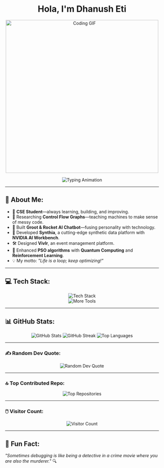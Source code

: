 <h1 align="center">Hola, I'm Dhanush Eti</h1>

<p align="center">
  <img src="https://media.giphy.com/media/i4MAH84pqe2m2aVojc/giphy.gif" alt="Coding GIF" width="500px" />
</p>

<p align="center">
  <img src="https://readme-typing-svg.herokuapp.com?font=Fira+Code&size=22&duration=3000&pause=500&color=00FF00&center=true&vCenter=true&width=600&lines=Hi,+I+am+Dhanush+Eti!;CSE+Student+%40+NIT+Warangal;AI+and+FinTech+Enthusiast;Debugging+Life+One+Bug+at+a+Time;Always+Optimizing!+🚀" alt="Typing Animation" />
</p>

---

## 💫 About Me:
- 🌟 **CSE Student**—always learning, building, and improving.  
- 🧠 Researching **Control Flow Graphs**—teaching machines to make sense of messy code.  
- 🤖 Built **Groot & Rocket AI Chatbot**—fusing personality with technology.  
- 🚀 Developed **Synthia**, a cutting-edge synthetic data platform with **NVIDIA AI Workbench**.  
- 🛠️ Designed **Vivlr**, an event management platform.  
- 🎲 Enhanced **PSO algorithms** with **Quantum Computing** and **Reinforcement Learning**.  
- 💡 My motto: *"Life is a loop; keep optimizing!"*  

---

## 💻 Tech Stack:
<p align="center">
  <img src="https://skillicons.dev/icons?i=cpp,python,java,js,html,css,react,nextjs,docker,mysql,mongodb,gcp,vercel,tailwind,git" alt="Tech Stack" /><br/>
  <img src="https://skillicons.dev/icons?i=tensorflow,scikitlearn,numpy,pandas,solidity,flask,heroku,bootstrap,postman" alt="More Tools" />
</p>

---

## 📊 GitHub Stats:
<p align="center">
  <img src="https://github-readme-stats.vercel.app/api?username=dhanush04-eti&theme=tokyonight&hide_border=true&show_icons=true&include_all_commits=true" alt="GitHub Stats" />
  <img src="https://github-readme-streak-stats.herokuapp.com/?user=dhanush04-eti&theme=tokyonight&hide_border=true" alt="GitHub Streak" />
  <img src="https://github-readme-stats.vercel.app/api/top-langs/?username=dhanush04-eti&theme=tokyonight&layout=compact&hide_border=true" alt="Top Languages" />
</p>

---

### ✍️ Random Dev Quote:
<p align="center">
  <img src="https://quotes-github-readme.vercel.app/api?type=horizontal&theme=tokyonight" alt="Random Dev Quote" />
</p>

---

### 🔝 Top Contributed Repo:
<p align="center">
  <img src="https://github-contributor-stats.vercel.app/api?username=dhanush04-eti&limit=5&theme=tokyonight&combine_all_yearly_contributions=true" alt="Top Repositories" />
</p>

---

### 🖱️ Visitor Count:
<p align="center">
  <img src="https://visitcount.itsvg.in/api?id=dhanush04-eti&label=Profile%20Views&color=1&icon=2&pretty=true" alt="Visitor Count" />
</p>

---

## 🎯 Fun Fact:
*"Sometimes debugging is like being a detective in a crime movie where you are also the murderer."* 🔍  
